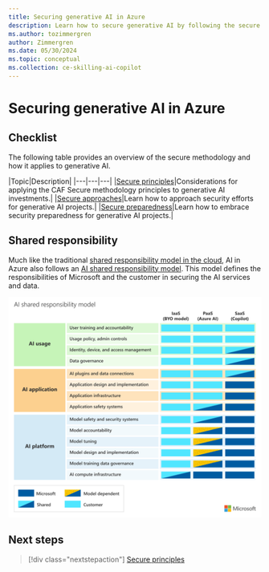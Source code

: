 ```yaml
---
title: Securing generative AI in Azure
description: Learn how to secure generative AI by following the secure considerations from the Cloud Adoption Framework.
ms.author: tozimmergren
author: Zimmergren
ms.date: 05/30/2024
ms.topic: conceptual
ms.collection: ce-skilling-ai-copilot
---
```


# Securing generative AI in Azure

## Checklist

The following table provides an overview of the secure methodology and how it applies to generative AI.

|Topic|Description|
|---|---|---|
|[Secure principles](./secure-principles.md)|Considerations for applying the CAF Secure methodology principles to generative AI investments.|
|[Secure approaches](./secure-approaches.md)|Learn how to approach security efforts for generative AI projects.|
|[Secure preparedness](./secure-preparedness.md)|Learn how to embrace security preparedness for  generative AI projects.|

## Shared responsibility

Much like the traditional [shared responsibility model in the cloud](/azure/security/fundamentals/shared-responsibility), AI in Azure also follows an [AI shared responsibility model](/azure/security/fundamentals/shared-responsibility-ai). This model defines the responsibilities of Microsoft and the customer in securing the AI services and data.

![A diagram showing the shared responsibility model for AI in Azure.](./media/ai-shared-responsibility.svg)

## Next steps

> [!div class="nextstepaction"]
> [Secure principles](./secure-principles.md)
